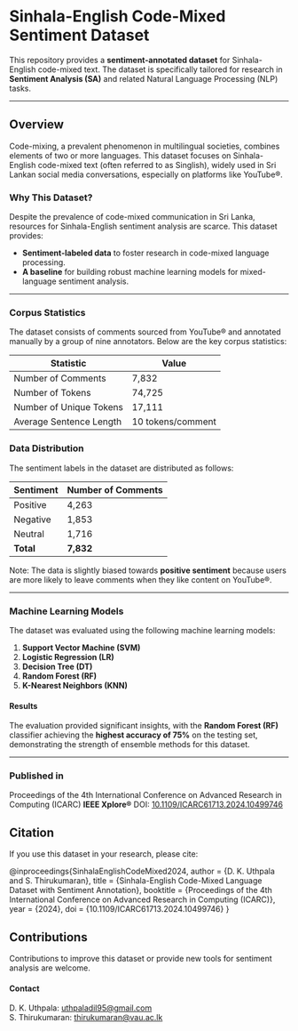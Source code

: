 # Sinhala-English Code-Mixed Sentiment Dataset  

This repository provides a **sentiment-annotated dataset** for Sinhala-English code-mixed text. The dataset is specifically tailored for research in **Sentiment Analysis (SA)** and related Natural Language Processing (NLP) tasks.  

---  

## Overview  

Code-mixing, a prevalent phenomenon in multilingual societies, combines elements of two or more languages. This dataset focuses on Sinhala-English code-mixed text (often referred to as Singlish), widely used in Sri Lankan social media conversations, especially on platforms like YouTube®.  

### Why This Dataset?  

Despite the prevalence of code-mixed communication in Sri Lanka, resources for Sinhala-English sentiment analysis are scarce. This dataset provides:  
- **Sentiment-labeled data** to foster research in code-mixed language processing.  
- **A baseline** for building robust machine learning models for mixed-language sentiment analysis.  

---

### Corpus Statistics  

The dataset consists of comments sourced from YouTube® and annotated manually by a group of nine annotators. Below are the key corpus statistics:  

| **Statistic**                | **Value**          |  
|------------------------------|--------------------|  
| Number of Comments           | 7,832             |  
| Number of Tokens             | 74,725            |  
| Number of Unique Tokens      | 17,111            |  
| Average Sentence Length      | 10 tokens/comment |  

### Data Distribution  

The sentiment labels in the dataset are distributed as follows:  

| Sentiment   | Number of Comments |  
|------------------|-------------------------|  
| Positive         | 4,263                 |  
| Negative         | 1,853                 |  
| Neutral          | 1,716                 |  
| **Total**        | **7,832**             |  

Note: The data is slightly biased towards **positive sentiment** because users are more likely to leave comments when they like content on YouTube®.  

---

### Machine Learning Models  
The dataset was evaluated using the following machine learning models:  
1. **Support Vector Machine (SVM)**  
2. **Logistic Regression (LR)**  
3. **Decision Tree (DT)**  
4. **Random Forest (RF)**  
5. **K-Nearest Neighbors (KNN)**  

#### Results  

The evaluation provided significant insights, with the **Random Forest (RF)** classifier achieving the **highest accuracy of 75%** on the testing set, demonstrating the strength of ensemble methods for this dataset.  

---
### Published in
Proceedings of the 4th International Conference on Advanced Research in Computing (ICARC)
**IEEE Xplore®** 
DOI: [10.1109/ICARC61713.2024.10499746](https://ieeexplore.ieee.org/document/10499746)
## Citation
If you use this dataset in your research, please cite:

@inproceedings{SinhalaEnglishCodeMixed2024,
  author    = {D. K. Uthpala and S. Thirukumaran},
  title     = {Sinhala-English Code-Mixed Language Dataset with Sentiment Annotation},
  booktitle = {Proceedings of the 4th International Conference on Advanced Research in Computing (ICARC)},
  year      = {2024},
  doi       = {10.1109/ICARC61713.2024.10499746}
}

## Contributions
Contributions to improve this dataset or provide new tools for sentiment analysis are welcome.

#### Contact
D. K. Uthpala: uthpaladil95@gmail.com      
S. Thirukumaran: thirukumaran@vau.ac.lk
